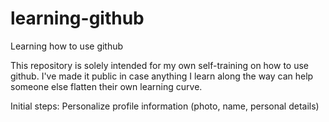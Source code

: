 # learning-github
Learning how to use github

This repository is solely intended for my own self-training on how to use github.  I've made it public in case anything I learn along the way can help someone else flatten their own learning curve.

Initial steps:
  Personalize profile information (photo, name, personal details)
  
